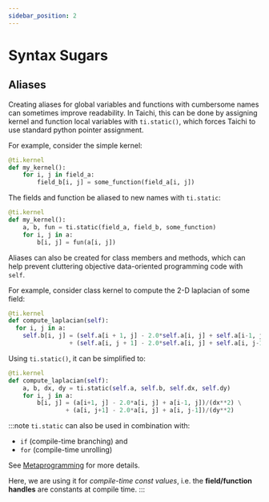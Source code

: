 ```yaml
---
sidebar_position: 2
---
```


# Syntax Sugars

## Aliases

Creating aliases for global variables and functions with cumbersome
names can sometimes improve readability. In Taichi, this can be done by
assigning kernel and function local variables with `ti.static()`, which
forces Taichi to use standard python pointer assignment.

For example, consider the simple kernel:

```python
@ti.kernel
def my_kernel():
    for i, j in field_a:
        field_b[i, j] = some_function(field_a[i, j])
```

The fields and function be aliased to new names with `ti.static`:

```python {3}
@ti.kernel
def my_kernel():
    a, b, fun = ti.static(field_a, field_b, some_function)
    for i, j in a:
        b[i, j] = fun(a[i, j])
```

Aliases can also be created for class members and methods, which can
help prevent cluttering objective data-oriented programming code with
`self`.

For example, consider class kernel to compute the 2-D laplacian of some field:

```python
@ti.kernel
def compute_laplacian(self):
  for i, j in a:
    self.b[i, j] = (self.a[i + 1, j] - 2.0*self.a[i, j] + self.a[i-1, j])/(self.dx**2) \
                 + (self.a[i, j + 1] - 2.0*self.a[i, j] + self.a[i, j-1])/(self.dy**2)
```

Using `ti.static()`, it can be simplified to:

```python {3-6}
@ti.kernel
def compute_laplacian(self):
    a, b, dx, dy = ti.static(self.a, self.b, self.dx, self.dy)
    for i, j in a:
        b[i, j] = (a[i+1, j] - 2.0*a[i, j] + a[i-1, j])/(dx**2) \
                + (a[i, j+1] - 2.0*a[i, j] + a[i, j-1])/(dy**2)
```

:::note
`ti.static` can also be used in combination with:

- `if` (compile-time
  branching) and
- `for` (compile-time unrolling)

See [Metaprogramming](../advanced/meta.md) for more details.

Here, we are using it for _compile-time const values_, i.e. the
**field/function handles** are constants at compile time.
:::
